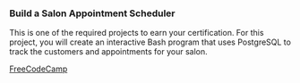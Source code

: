 ### Build a Salon Appointment Scheduler

This is one of the required projects to earn your certification. For this project, you will create an interactive Bash program that uses PostgreSQL to track the customers and appointments for your salon.

[FreeCodeCamp](https://www.freecodecamp.org/learn/relational-database/build-a-salon-appointment-scheduler-project/build-a-salon-appointment-scheduler)
